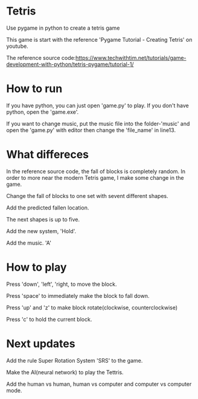 # Tetris

Use pygame in python to create a tetris game

This game is start with the reference 'Pygame Tutorial - Creating Tetris' on youtube.

The reference source code:https://www.techwithtim.net/tutorials/game-development-with-python/tetris-pygame/tutorial-1/


# How to run

If you have python, you can just open 'game.py' to play. If you don't have python, open the 'game.exe'.

If you want to change music, put the music file into the folder-'music' and open the 'game.py' with editor then change the 'file_name' in line13.

# What differeces

In the reference source code, the fall of blocks is completely random. In order to more near the modern Tetris game, I make some change in the game.

Change the fall of blocks to one set with sevent different shapes.

Add the predicted fallen location.

The next shapes is up to five.

Add the new system, 'Hold'.

Add the music. 'A'

# How to play

Press 'down', 'left', 'right, to move the block.

Press 'space' to immediately make the block to fall down.

Press 'up' and 'z' to make block rotate(clockwise, counterclockwise)

Press 'c' to hold the current block.

# Next updates

Add the rule Super Rotation System 'SRS' to the game.

Make the AI(neural network) to play the Tettris.

Add the human vs human, human vs computer and computer vs computer mode.


